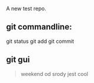 A new test repo.

## git commandline:

git status
git add
git commit

## git gui

> weekend od srody jest cool




